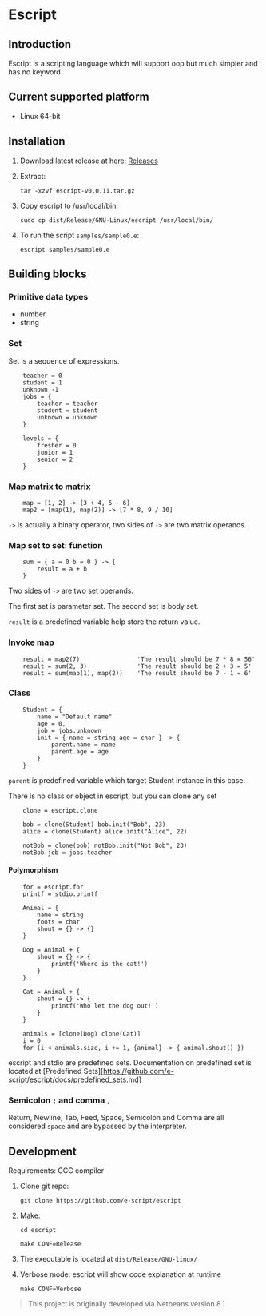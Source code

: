 # Escript

## Introduction

Escript is a scripting language which will support oop but much simpler and has no keyword

## Current supported platform

- Linux 64-bit

## Installation

1. Download latest release at here: [Releases](https://github.com/e-script/escript/releases)
2. Extract:

   `tar -xzvf escript-v0.0.11.tar.gz`

3. Copy escript to /usr/local/bin:

   `sudo cp dist/Release/GNU-Linux/escript /usr/local/bin/`

4. To run the script `samples/sample0.e`:

   `escript samples/sample0.e`

## Building blocks

### Primitive data types

- number
- string

### Set

Set is a sequence of expressions.

```
    teacher = 0
    student = 1
    unknown -1
    jobs = {
        teacher = teacher
        student = student
        unknown = unknown
    }
```

```
    levels = {
        fresher = 0
        junior = 1
        senior = 2
    }
```

### Map matrix to matrix

```
    map = [1, 2] -> [3 + 4, 5 - 6]
    map2 = [map(1), map(2)] -> [7 * 8, 9 / 10]
```

`->` is actually a binary operator, two sides of `->` are two matrix operands.

### Map set to set: function

```
    sum = { a = 0 b = 0 } -> {
        result = a + b
    }
```

Two sides of `->` are two set operands.

The first set is parameter set. The second set is body set.

`result` is a predefined variable help store the return value.

### Invoke map

```
    result = map2(7)                'The result should be 7 * 8 = 56'
    result = sum(2, 3)              'The result should be 2 + 3 = 5'
    result = sum(map(1), map(2))    'The result should be 7 - 1 = 6'
```

### Class

```
    Student = {
        name = "Default name"
        age = 0,
        job = jobs.unknown
        init = { name = string age = char } -> {
            parent.name = name
            parent.age = age
        }
    }
```

`parent` is predefined variable which target Student instance in this case.

There is no class or object in escript, but you can clone any set

```
    clone = escript.clone

    bob = clone(Student) bob.init("Bob", 23)
    alice = clone(Student) alice.init("Alice", 22)

    notBob = clone(bob) notBob.init("Not Bob", 23)
    notBob.job = jobs.teacher
```

#### Polymorphism

```
    for = escript.for
    printf = stdio.printf

    Animal = {
        name = string
        foots = char
        shout = {} -> {}
    }

    Dog = Animal + {
        shout = {} -> {
            printf('Where is the cat!')
        }
    }

    Cat = Animal + {
        shout = {} -> {
            printf('Who let the dog out!')
        }
    }

    animals = [clone(Dog) clone(Cat)]
    i = 0
    for (i < animals.size, i += 1, {animal} -> { animal.shout() })
```

escript and stdio are predefined sets. Documentation on predefined set
is located at [Predefined Sets][https://github.com/e-script/escript/docs/predefined_sets.md]

### Semicolon `;` and comma `,`

Return, Newline, Tab, Feed, Space, Semicolon and Comma
are all considered `space` and are bypassed by the interpreter.

## Development

Requirements: GCC compiler

1. Clone git repo:

   `git clone https://github.com/e-script/escript`

2. Make:

   `cd escript`

   `make CONF=Release`

3. The executable is located at `dist/Release/GNU-linux/`

4. Verbose mode: escript will show code explanation at runtime

   `make CONF=Verbose`

> This project is originally developed via Netbeans version 8.1
